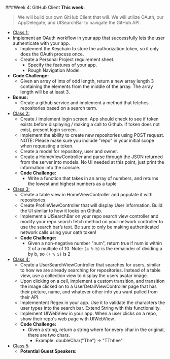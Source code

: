 ###Week 4: GitHub Client
**This week:**
>We will build our own GitHub Client that will.
We will utilize OAuth, our AppDelegate, and UISearchBar to navigate the GitHub API.

  * [Class 1:](class-1/)
  * Implement an OAuth workflow in your app that successfully lets the user authenticate with your app.
	* Implement the Keychain to store the authorization token, so it only does the OAuth process once.
	* Create a Personal Project requirement sheet.
		* Specify the features of your app.
		* Rough Navigation Model.
  * **Code Challenge:**
	* Given an array of ints of odd length, return a new array length 3 containing the elements from the middle of the array. The array length will be at least 3.
  * **Bonus:**
	* Create a github service and implement a method that fetches repositories based on a search term.
  * [Class 2:](class-2/)
  	* Create / implement login screen. App should check to see if token exists before displaying / making a call to Github. If token does not exist, present login screen.
	* Implement the ability to create new repositories using POST request. NOTE: Please make sure you include "repo" in your initial scope when requesting a token.
	* Create a model for repository, user and owner.
	* Create a HomeViewController and parse through the JSON returned from the server into models. No UI needed at this point, just print the information into the console.
	* **Code Challenge:**
		* Write a function that takes in an array of numbers, and returns the lowest and highest numbers as a tuple
  * [Class 3:](class-3/)
  	* Create a table view in HomeViewController and populate it with repositories.
	* Create ProfileViewController that will display User information. Build the UI similar to how it looks on Github.
	* Implement a UISearchBar on your repo search view controller and modify your repo search fetch method on your network controller to use the search bar’s text. Be sure to only be making authenticated network calls using your oath token!
	* **Code Challenge:**
		* Given a non-negative number "num", return true if num is within 2 of a multiple of 10. Note: `(a % b)` is the remainder of dividing a by b, so `(7 % 5)` is 2
  * [Class 4:](class-4/)
  	*  Create a UserSearchViewController that searches for users, similar to how we are already searching for repositories. Instead of a table view, use a collection view to display the users avatar image.
	* Upon clicking on a cell, implement a custom transition, and transition the image clicked on to a UserDetailViewController page that has their picture, name, and whatever other info you want pulled from their API.
	* Implementent Regex in your app. Use it to validate the characters the user types into the search bar. Extend String with this functionality.
	* Implement UIWebView in your app. When a user clicks on a repo, show their repo's web page with UIWebView.
	* **Code Challenge:**
		* Given a string, return a string where for every char in the original, there are two chars.
			* Example: doubleChar("The") → "TThhee"
  * [Class 5:](class-5/)
  	* **Potential Guest Speakers:**
